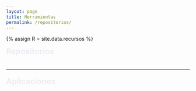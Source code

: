 ```yaml
---
layout: page
title: Herramientas
permalink: /repositorios/
---
```


{% assign R = site.data.recursos %}

<script>
  // Datos que vienen del YAML (_data/recursos.yml)
  window.TC_RESOURCES = {
    featuredRepos: {{ R.featured_repos | jsonify }},
    apps: {{ R.apps | jsonify }}
  };
</script>

<style>
/* ===== Tema oscuro mate + acento ===== */
:root{
  --accent: #1690ff;
  --fg: #e9edf2;
  --muted: #9aa3ad;
  --panel: rgba(20,22,26,.82);
  --panel-2: rgba(28,30,36,.82);
  --stroke: rgba(255,255,255,.12);
  --stroke-2: rgba(255,255,255,.18);

  --radius-lg: 14px;
  --radius-md: 10px;
  --shadow-1: 0 6px 20px rgba(0,0,0,.22);
}

.rec-wrap{
  max-width: 1000px; margin: 0 auto; color: var(--fg);
  font-family: ui-sans-serif, -apple-system, BlinkMacSystemFont, "SF Pro Text","SF Pro Display","Segoe UI", Roboto, Helvetica, Arial;
}
.section-title{ margin:.25rem 0 1rem; letter-spacing:.2px }
.stack{ display:flex; flex-direction:column; gap:12px }
hr.soft{ border:0; border-top:1px solid var(--stroke); opacity:.6; margin:1.2rem 0 }

/* ===== Tarjeta de Repo (sin contenedor externo) ===== */
.repo{
  position:relative;
  border:1px solid var(--stroke);
  border-radius: var(--radius-lg);
  background: linear-gradient(180deg, rgba(255,255,255,.03), rgba(255,255,255,.02));
  box-shadow: var(--shadow-1);
  overflow: hidden;
}
/* Franja lateral: gradientes estéticos rotando por posición */
.repo::after{
  content:""; position:absolute; top:0; right:0; width:6px; height:100%;
  background: linear-gradient(180deg,#7aa0ff,#6cc5ff); /* fallback */
  opacity:.9;
}

/* Rotación cada 6 tarjetas (ajustá paletas si querés) */
.repo:nth-child(6n+1)::after{
  background: linear-gradient(180deg,#60a5fa,#7c3aed);   /* azul → violeta */
}
.repo:nth-child(6n+2)::after{
  background: linear-gradient(180deg,#22c55e,#06b6d4);   /* verde → cian */
}
.repo:nth-child(6n+3)::after{
  background: linear-gradient(180deg,#f97316,#f59e0b);   /* naranja → ámbar */
}
.repo:nth-child(6n+4)::after{
  background: linear-gradient(180deg,#8b5cf6,#ec4899);   /* violeta → fucsia */
}
.repo:nth-child(6n+5)::after{
  background: linear-gradient(180deg,#14b8a6,#34d399);   /* teal → esmeralda */
}
.repo:nth-child(6n+6)::after{
  background: linear-gradient(180deg,#38bdf8,#2563eb);   /* celeste → azul */
}

.repo-head{
  display:flex; align-items:center; justify-content:space-between; gap:12px;
  padding: 12px 16px;
}
.repo-title{
  margin:0; font-size:1.32rem; font-weight:800; letter-spacing:.2px;
}
.repo-title a{ color:inherit; text-decoration:none }
.repo-title a:hover{ text-decoration:underline; text-underline-offset:3px }

.badges{ display:flex; gap:8px; align-items:center; flex-wrap:wrap; color:var(--muted); font-weight:600 }
.badge{ display:inline-flex; align-items:center; gap:6px; padding:6px 10px; border:1px solid var(--stroke); border-radius:999px; background: rgba(255,255,255,.04); font-size:.85rem }
.badge .dot{ width:.52rem; height:.52rem; border-radius:999px; display:inline-block }

/* acciones */
.repo-actions{ display:flex; gap:8px; padding: 0 12px 12px 12px }
.icon-btn{
  appearance:none; cursor:pointer; border:1px solid var(--stroke);
  border-radius:999px; padding:.38rem .54rem; background: rgba(255,255,255,.04); color: var(--fg);
  transition: background .12s ease, border-color .12s ease, transform .12s ease;
}
.icon-btn:hover{ background: rgba(255,255,255,.06); border-color: var(--stroke-2) }
.icon-btn:active{ transform: translateY(1px) }
.icon-btn .chev{ width:14px; height:14px; display:block; transition: transform .18s ease }
.icon-btn.open .chev{ transform: rotate(180deg) }
.link-btn{ text-decoration:none; color: var(--fg); border:1px solid var(--stroke); border-radius:999px; padding:.38rem .7rem; background: rgba(255,255,255,.04) }
.link-btn:hover{ background: rgba(255,255,255,.06); border-color: var(--stroke-2) }

/* ===== README: SIN caja, SIN overflow: deja scrollear la página ===== */
.readme-wrap{ padding: 0 16px 16px 16px }
.readme{ display:none }
.readme.show{ display:block }
.markdown-body{ color: var(--fg); line-height:1.6; word-wrap: break-word; font-size: 16px }
.markdown-body h1,.markdown-body h2{ padding-bottom:.3em; border-bottom:1px solid var(--stroke) }
.markdown-body h1{ font-size:1.7em }
.markdown-body h2{ font-size:1.45em }
.markdown-body h3{ font-size:1.2em }
.markdown-body a{ color:#58a6ff; text-decoration:none }
.markdown-body a:hover{ text-decoration:underline }
.markdown-body img{ max-width:100%; background:transparent }
.markdown-body pre{ background:#0d1117; border:1px solid var(--stroke); border-radius:8px; padding:12px; overflow:auto }
.markdown-body code{ background:rgba(110,118,129,.12); border-radius:6px; padding:.2em .4em }
.markdown-body table{ display:block; width:100%; overflow:auto; border-collapse:collapse }
.markdown-body th,.markdown-body td{ border:1px solid var(--stroke); padding:.4em .6em }
.markdown-body blockquote{ color:var(--muted); border-left:.25em solid #30363d; padding:0 .9em }
.markdown-body ul{ list-style: disc; padding-left: 2em }
.markdown-body ol{ list-style: decimal; padding-left: 2em }
/* limpiar anclas/íconos de github */
.markdown-body .octicon-link,.markdown-body .octicon{ display:none }
.markdown-body a.anchor{ text-decoration:none }

/* ===== Apps ===== */
.app{ border:1px solid var(--stroke); border-radius: var(--radius-lg); background: linear-gradient(180deg, rgba(255,255,255,.03), rgba(255,255,255,.02)); box-shadow: var(--shadow-1); overflow:hidden }
.app-head{ display:flex; align-items:center; justify-content:space-between; gap:12px; padding:12px 16px }
.app-title{ margin:0; font-weight:800; font-size:1.12rem }
.app-actions{ display:flex; gap:8px }
.app-slot{ display:none }
.app-slot.show{ display:block }
.app-embed{ padding: 0 16px 16px 16px }
.app-frame{ width:100%; height:680px; border:1px solid var(--stroke); border-radius: var(--radius-md) }

/* util */
.loading{ padding:10px; border:1px dashed var(--stroke); border-radius: var(--radius-md); color: var(--muted); background: rgba(255,255,255,.03); margin:10px 16px }
</style>

<div class="rec-wrap">

  <!-- REPOS: sin contenedor global -->
  <h2 class="section-title">Repositorios</h2>
  <div id="reposList" class="stack"></div>

  <hr class="soft">

  <!-- APPS -->
  <h2 class="section-title">Aplicaciones</h2>
  <div id="appsList" class="stack"></div>
</div>

<script>
(async function(){
  const DATA = window.TC_RESOURCES || {};
  const FEATURED_RAW = Array.isArray(DATA.featuredRepos) ? DATA.featuredRepos : [];
  const APPS = Array.isArray(DATA.apps) ? DATA.apps : [];
  const ORG = "Teoria-de-Circuitos-II";

  const slug = s => String(s||"").toLowerCase().trim().replace(/[^a-z0-9]+/g,"-").replace(/^-+|-+$/g,"");
  const FEATURED_KEYS = FEATURED_RAW.map(slug).filter(Boolean);

  const cacheKeyRepos = "tdc2_repos_cache_v2";
  const readmeKey = (name)=>`tdc2_readme_html_${name}`;

  async function fetchReposOrg(){
    const cached = sessionStorage.getItem(cacheKeyRepos);
    if(cached) return JSON.parse(cached);
    const url = `https://api.github.com/orgs/${ORG}/repos?per_page=100&sort=updated`;
    const r = await fetch(url, { headers: { 'Accept': 'application/vnd.github+json' }});
    if(!r.ok){ throw new Error(r.status===403 ? "Límite de la API de GitHub alcanzado. Probá más tarde." : ("GitHub API " + r.status)); }
    const data = await r.json();
    sessionStorage.setItem(cacheKeyRepos, JSON.stringify(data));
    return data;
  }

  async function fetchReadmeHTML(repoName){
    const key = readmeKey(repoName);
    const cached = sessionStorage.getItem(key);
    if(cached) return cached;
    const url = `https://api.github.com/repos/${ORG}/${repoName}/readme`;
    const r = await fetch(url, { headers: { 'Accept': 'application/vnd.github.html+json' }});
    if(!r.ok) throw new Error("README API " + r.status);
    const html = await r.text();
    sessionStorage.setItem(key, html);
    return html;
  }

  // ===== NUEVO: obtener y cachear SOLO el título H1 del README =====
  async function fetchReadmeTitle(repoName){
    const tKey = `tdc2_readme_title_${repoName}`;
    const cachedTitle = sessionStorage.getItem(tKey);
    if(cachedTitle !== null) return cachedTitle;

    try{
      let html = sessionStorage.getItem(readmeKey(repoName));
      if(!html){
        const url = `https://api.github.com/repos/${ORG}/${repoName}/readme`;
        const r = await fetch(url, { headers: { 'Accept': 'application/vnd.github.html+json' }});
        if(!r.ok) throw new Error("README API " + r.status);
        html = await r.text();
        sessionStorage.setItem(readmeKey(repoName), html);
      }
      const tmp = document.createElement('div'); tmp.innerHTML = html;
      const h1 = tmp.querySelector('h1');
      const title = (h1 && h1.textContent.trim()) ? h1.textContent.trim() : '';
      sessionStorage.setItem(tKey, title);
      return title;
    }catch(e){
      sessionStorage.setItem(tKey, '');
      return '';
    }
  }

  function langColor(name){
    const map = {"Python":"#7da3c1","Jupyter Notebook":"#b5a4d8","JavaScript":"#c8a87a","TypeScript":"#8fb8c6","HTML":"#d6a3a3","CSS":"#a3c6a8","C":"#9aa9d6","C++":"#9aa9d6","Verilog":"#b7c79e","Shell":"#b4b4b4","MATLAB":"#c9b07a","TeX":"#b0b0d6"};
    return map[name] || "#bdbdbd";
  }

  /* ===== Repos ===== */
  const reposList = document.getElementById('reposList');

  try{
    const all = await fetchReposOrg();

    const picked = [];
    const used = new Set();
    FEATURED_KEYS.forEach(key=>{
      const found = all.find(r=>!used.has(r.name) && (slug(r.name)===key || slug(r.name).includes(key)));
      if(found){ picked.push(found); used.add(found.name); }
    });

    if(picked.length===0){
      const warn=document.createElement('div'); warn.className='loading';
      warn.textContent='No se encontraron repos en la lista de recursos. Revisá _data/recursos.yml -> featured_repos.';
      reposList.appendChild(warn);
    }

    // ===== NUEVO: Prefetch de títulos de README (H1) para mostrar de entrada =====
    const titleByRepo = Object.create(null);
    await Promise.all(picked.map(async (r) => {
      const t = await fetchReadmeTitle(r.name);
      if (t) titleByRepo[r.name] = t;
    }));

    picked.forEach(repo=>{
      const card = document.createElement('article'); 
      card.className = 'repo';

      // header
      const head = document.createElement('div'); head.className='repo-head';
      const title = document.createElement('h3'); title.className='repo-title';
      const niceTitle = titleByRepo[repo.name] || repo.name; // usar título del README si existe
      title.innerHTML = `<a href="${repo.html_url}" target="_blank" rel="noopener">${niceTitle}</a>`;
      const badges = document.createElement('div'); badges.className='badges';
      const lang = repo.language || "—";
      const updated = new Date(repo.pushed_at).toLocaleDateString(undefined,{year:"numeric",month:"short",day:"2-digit"});
      badges.innerHTML = `
        <span class="badge"><span class="dot" style="background:${langColor(lang)}"></span>${lang}</span>
        <span class="badge">⭐ ${repo.stargazers_count}</span>
        <span class="badge">⑂ ${repo.forks_count}</span>
        <span class="badge">${updated}</span>`;
      head.appendChild(title); head.appendChild(badges);
      card.appendChild(head);

      // acciones + readme
      const actions = document.createElement('div'); actions.className='repo-actions';
      const btn = document.createElement('button'); btn.className='icon-btn'; btn.type='button';
      btn.innerHTML = `<svg class="chev" viewBox="0 0 24 24" fill="currentColor"><path d="M7 10l5 5 5-5z"/></svg>`;
      const link = document.createElement('a'); link.className='link-btn'; link.href=repo.html_url; link.target='_blank'; link.rel='noopener'; link.textContent='Abrir repo';
      actions.appendChild(btn); actions.appendChild(link);
      card.appendChild(actions);

      const wrap = document.createElement('div'); wrap.className='readme-wrap';
      const readme = document.createElement('div'); readme.className='readme';
      readme.innerHTML = `<div class="loading">Cargando README…</div>`;
      wrap.appendChild(readme);
      card.appendChild(wrap);

      let loaded=false, open=false;
      btn.addEventListener('click', async ()=>{
        open = !open; btn.classList.toggle('open', open);
        if(open && !loaded){
          try{
            const html = await fetchReadmeHTML(repo.name);
            const tmp = document.createElement('div'); tmp.className='markdown-body'; tmp.innerHTML = html;

            // (opcional) re-asegurar título al abrir por si cambió
            const h1 = tmp.querySelector('h1');
            if(h1 && h1.textContent.trim()){
              title.innerHTML = `<a href="${repo.html_url}" target="_blank" rel="noopener">${h1.textContent.trim()}</a>`;
            }

            readme.innerHTML = ''; readme.appendChild(tmp);
            loaded = true;
          }catch(err){
            readme.innerHTML = `<div class="loading">No se pudo cargar el README.</div>`;
          }
        }
        readme.classList.toggle('show', open);
      });

      reposList.appendChild(card);
    });

  }catch(e){
    const err = document.createElement('div');
    err.className = 'loading';
    err.textContent = e.message || 'No se pudieron cargar los repositorios.';
    reposList.appendChild(err);
  }

  /* ===== Apps ===== */
  const appsList = document.getElementById('appsList');
  (APPS || []).forEach(app=>{
    const card = document.createElement('article'); card.className='app';
    const head = document.createElement('div'); head.className='app-head';
    const title = document.createElement('h3'); title.className='app-title'; title.textContent = app.title;
    const actions = document.createElement('div'); actions.className='app-actions';
    const btn = document.createElement('button'); btn.className='icon-btn'; btn.type='button';
    btn.innerHTML = `<svg class="chev" viewBox="0 0 24 24" fill="currentColor"><path d="M7 10l5 5 5-5z"/></svg>`;
    const link = document.createElement('a'); link.className='link-btn'; link.href=app.url; link.target='_blank'; link.rel='noopener'; link.textContent='Abrir en pestaña';
    actions.appendChild(btn); actions.appendChild(link);
    head.appendChild(title); head.appendChild(actions);
    card.appendChild(head);

    const slot = document.createElement('div'); slot.className='app-slot';
    const embed = document.createElement('div'); embed.className='app-embed';
    slot.appendChild(embed); card.appendChild(slot);

    let created=false, open=false;
    btn.addEventListener('click', ()=>{
      open=!open; btn.classList.toggle('open', open);
      if(open && !created && app.embed !== false){
        const h = app.height || 680;
        embed.innerHTML = `<iframe class="app-frame" style="height:${h}px" src="${app.url}?embed=true" loading="lazy" referrerpolicy="no-referrer-when-downgrade" allow="clipboard-read; clipboard-write"></iframe>`;
        created=true;
      }
      slot.classList.toggle('show', open);
    });

    appsList.appendChild(card);
  });
})();
</script>
